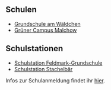 ## Schulen

- [Grundschule am Wäldchen](Grundschule_am_Wäldchen.md)
- [Grüner Campus Malchow](Grüner_Campus.md)

## Schulstationen
- [Schulstation Feldmark-Grundschule](../Beratung/Beratung_Jugendlicher/Schulstation_Feldmark_Grundschule.md)
- [Schulstation Stachelbär](../Beratung/Beratung_Jugendlicher/Schulstation_Stachelbaer.md)

Infos zur Schulanmeldung findet ihr <a href="https://www.berlin.de/sen/bildung/schule/bildungswege/grundschule/anmeldung/">hier</a>.
